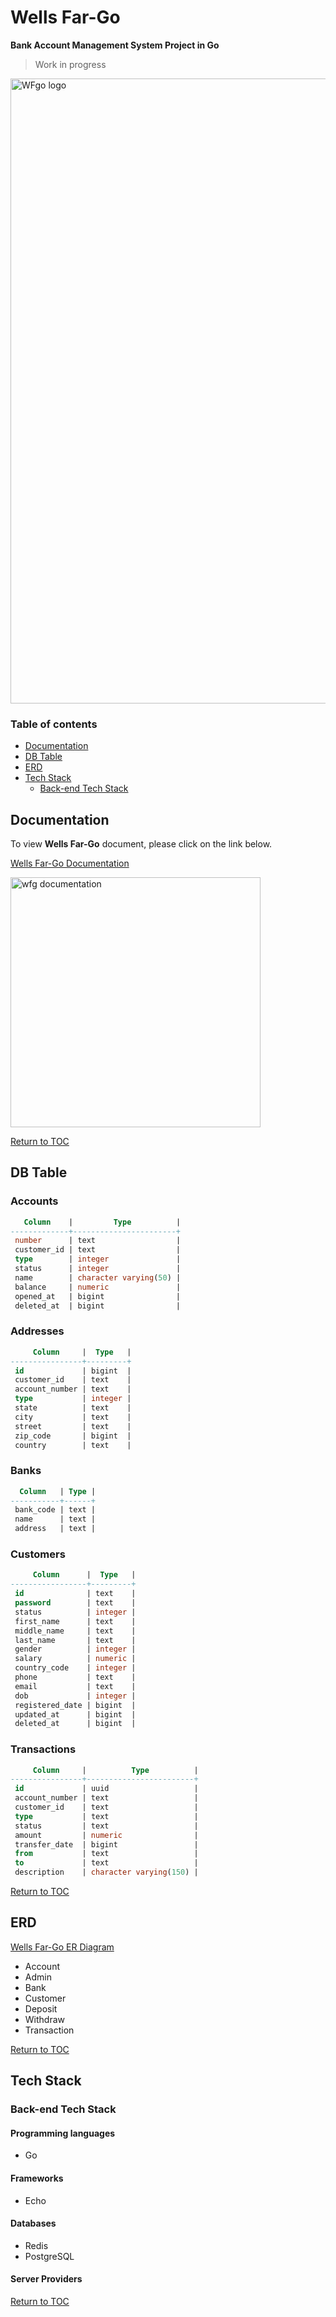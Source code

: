 # Wells Far-Go
**Bank Account Management System Project in Go**
> Work in progress

<img width="1000" alt="WFgo logo" src="https://user-images.githubusercontent.com/48475824/83945339-f206dd00-a844-11ea-9fe1-f52725fea95d.png">

### Table of contents
* [Documentation](#documentation)
* [DB Table](#db-table)
* [ERD](#erd)
* [Tech Stack](#tech-stack)
  * [Back-end Tech Stack](#back-end-tech-stack)


## Documentation
To view **Wells Far-Go** document, please click on the link below.

[Wells Far-Go Documentation](https://bit.ly/wells-far-Go)  

<img width="400" alt="wfg documentation" src="https://user-images.githubusercontent.com/48475824/83948176-89286080-a856-11ea-936a-1fd141d8c833.png">

[Return to TOC](#table-of-contents)

## DB Table
### Accounts
```sql
   Column    |         Type          |
-------------+-----------------------+
 number      | text                  |
 customer_id | text                  |
 type        | integer               |
 status      | integer               |
 name        | character varying(50) |
 balance     | numeric               |
 opened_at   | bigint                |
 deleted_at  | bigint                |
```

### Addresses
```sql
     Column     |  Type   |
----------------+---------+
 id             | bigint  |
 customer_id    | text    |
 account_number | text    |
 type           | integer |
 state          | text    |
 city           | text    |
 street         | text    |
 zip_code       | bigint  |
 country        | text    | 
```

### Banks
```sql
  Column   | Type |
-----------+------+
 bank_code | text |
 name      | text |
 address   | text |
```

### Customers
```sql
     Column      |  Type   |
-----------------+---------+
 id              | text    |
 password        | text    |
 status          | integer |
 first_name      | text    |
 middle_name     | text    |
 last_name       | text    |
 gender          | integer |
 salary          | numeric |
 country_code    | integer |
 phone           | text    |
 email           | text    |
 dob             | integer |
 registered_date | bigint  |
 updated_at      | bigint  |
 deleted_at      | bigint  |
```

### Transactions
```sql
     Column     |          Type          |
----------------+------------------------+
 id             | uuid                   |
 account_number | text                   |
 customer_id    | text                   |
 type           | text                   |
 status         | text                   |
 amount         | numeric                |
 transfer_date  | bigint                 |
 from           | text                   |
 to             | text                   |
 description    | character varying(150) |
```
[Return to TOC](#table-of-contents)

## ERD
[Wells Far-Go ER Diagram](https://www.erdcloud.com/d/F6f6pKyCn68a4te9z)
* Account
* Admin
* Bank
* Customer
* Deposit
* Withdraw
* Transaction

[Return to TOC](#table-of-contents)

## Tech Stack
### Back-end Tech Stack
#### Programming languages 
* Go
#### Frameworks
* Echo
#### Databases
* Redis
* PostgreSQL
#### Server Providers

[Return to TOC](#table-of-contents)
